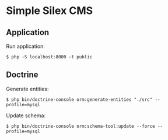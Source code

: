 # Simple Silex CMS

Application
-------
Run application:
```
$ php -S localhost:8000 -t public
```

Doctrine
--------
Generate entities:
```
$ php bin/doctrine-console orm:generate-entities "./src" --profile=mysql
```

Update schema:
```
$ php bin/doctrine-console orm:schema-tool:update --force --profile=mysql
```
